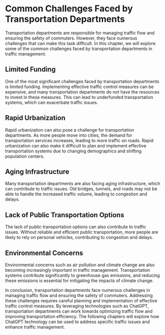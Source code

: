 Common Challenges Faced by Transportation Departments
==================================================================================================

Transportation departments are responsible for managing traffic flow and ensuring the safety of commuters. However, they face numerous challenges that can make this task difficult. In this chapter, we will explore some of the common challenges faced by transportation departments in traffic management.

Limited Funding
---------------

One of the most significant challenges faced by transportation departments is limited funding. Implementing effective traffic control measures can be expensive, and many transportation departments do not have the resources to invest in these measures. This can lead to underfunded transportation systems, which can exacerbate traffic issues.

Rapid Urbanization
------------------

Rapid urbanization can also pose a challenge for transportation departments. As more people move into cities, the demand for transportation services increases, leading to more traffic on roads. Rapid urbanization can also make it difficult to plan and implement effective transportation systems due to changing demographics and shifting population centers.

Aging Infrastructure
--------------------

Many transportation departments are also facing aging infrastructure, which can contribute to traffic issues. Old bridges, tunnels, and roads may not be able to handle the increased traffic volume, leading to congestion and delays.

Lack of Public Transportation Options
-------------------------------------

The lack of public transportation options can also contribute to traffic issues. Without reliable and efficient public transportation, more people are likely to rely on personal vehicles, contributing to congestion and delays.

Environmental Concerns
----------------------

Environmental concerns such as air pollution and climate change are also becoming increasingly important in traffic management. Transportation systems contribute significantly to greenhouse gas emissions, and reducing these emissions is essential for mitigating the impacts of climate change.

In conclusion, transportation departments face numerous challenges in managing traffic flow and ensuring the safety of commuters. Addressing these challenges requires careful planning and implementation of effective traffic control measures. By leveraging technologies such as ChatGPT, transportation departments can work towards optimizing traffic flow and improving transportation efficiency. The following chapters will explore how ChatGPT technology can be used to address specific traffic issues and enhance traffic management.
